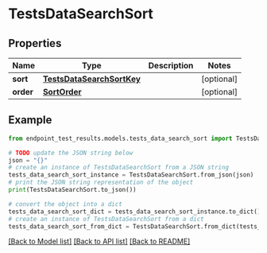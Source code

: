 # TestsDataSearchSort


## Properties

Name | Type | Description | Notes
------------ | ------------- | ------------- | -------------
**sort** | [**TestsDataSearchSortKey**](TestsDataSearchSortKey.md) |  | [optional] 
**order** | [**SortOrder**](SortOrder.md) |  | [optional] 

## Example

```python
from endpoint_test_results.models.tests_data_search_sort import TestsDataSearchSort

# TODO update the JSON string below
json = "{}"
# create an instance of TestsDataSearchSort from a JSON string
tests_data_search_sort_instance = TestsDataSearchSort.from_json(json)
# print the JSON string representation of the object
print(TestsDataSearchSort.to_json())

# convert the object into a dict
tests_data_search_sort_dict = tests_data_search_sort_instance.to_dict()
# create an instance of TestsDataSearchSort from a dict
tests_data_search_sort_from_dict = TestsDataSearchSort.from_dict(tests_data_search_sort_dict)
```
[[Back to Model list]](../README.md#documentation-for-models) [[Back to API list]](../README.md#documentation-for-api-endpoints) [[Back to README]](../README.md)


